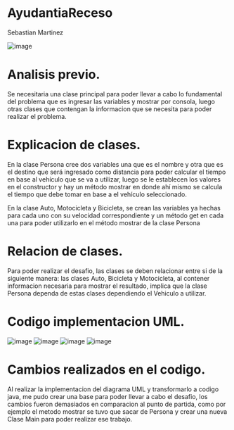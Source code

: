 # AyudantiaReceso
Sebastian Martinez

![image](https://github.com/sbeae/Receso/assets/130028710/700d616c-751f-4af9-bd73-e3dc5e453ac0)

# Analisis previo.

Se necesitaria una clase principal para poder llevar a cabo lo fundamental del problema que es ingresar las variables y mostrar por consola, luego otras clases que contengan la informacion que se necesita para poder realizar el problema.


# Explicacion de clases.

En la clase Persona cree dos variables una que es el nombre y otra que es el destino que será ingresado como distancia para poder calcular el tiempo en base al vehículo que se va a utilizar, luego se le establecen los valores en el constructor y hay un método mostrar en donde ahí mismo se calcula el tiempo que debe tomar en base a el vehículo seleccionado.

En la clase Auto, Motocicleta y Bicicleta, se crean las variables ya hechas para cada uno con su velocidad correspondiente y un método get en cada una para poder utilizarlo en el método mostrar de la clase Persona
# Relacion de clases.
Para poder realizar el desafio, las clases se deben relacionar entre si de la siguiente manera: las clases Auto, Bicicleta y Motocicleta, al contener informacion necesaria para mostrar el resultado, implica que la clase Persona dependa de estas clases dependiendo el Vehiculo a utilizar.

# Codigo implementacion UML.
![image](https://github.com/sbeae/Receso/assets/130028710/ea5efa23-289c-4e58-bf26-722f86b490cd)
![image](https://github.com/sbeae/Receso/assets/130028710/55ef29b3-416d-4591-8979-b2ed6d0cb8ed)
![image](https://github.com/sbeae/Receso/assets/130028710/1a93f3d5-0ba5-4f96-8585-3dd9612c3a71)
![image](https://github.com/sbeae/Receso/assets/130028710/630e46b7-4a1c-4400-a76c-a75383d60511)

# Cambios realizados en el codigo.
Al realizar la implementacion del diagrama UML y transformarlo a codigo java, me pudo crear una base para poder llevar a cabo el desafio, los cambios fueron demasiados en comparacion al punto de partida, como por ejemplo el metodo mostrar se tuvo que sacar de Persona y crear una nueva Clase Main para poder realizar ese trabajo.

